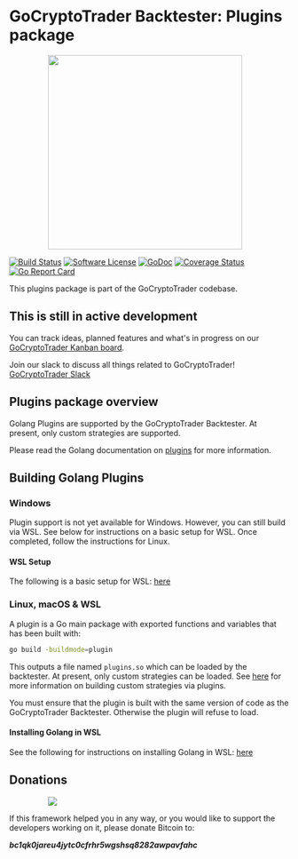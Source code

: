 # GoCryptoTrader Backtester: Plugins package

<img src="/backtester/common/backtester.png?raw=true" width="350px" height="350px" hspace="70">


[![Build Status](https://github.com/thrasher-corp/gocryptotrader/actions/workflows/tests.yml/badge.svg?branch=master)](https://github.com/thrasher-corp/gocryptotrader/actions/workflows/tests.yml)
[![Software License](https://img.shields.io/badge/License-MIT-orange.svg?style=flat-square)](https://github.com/thrasher-corp/gocryptotrader/blob/master/LICENSE)
[![GoDoc](https://godoc.org/github.com/thrasher-corp/gocryptotrader?status.svg)](https://godoc.org/github.com/thrasher-corp/gocryptotrader/backtester/plugins)
[![Coverage Status](https://codecov.io/gh/thrasher-corp/gocryptotrader/graph/badge.svg?token=41784B23TS)](https://codecov.io/gh/thrasher-corp/gocryptotrader)
[![Go Report Card](https://goreportcard.com/badge/github.com/thrasher-corp/gocryptotrader)](https://goreportcard.com/report/github.com/thrasher-corp/gocryptotrader)


This plugins package is part of the GoCryptoTrader codebase.

## This is still in active development

You can track ideas, planned features and what's in progress on our [GoCryptoTrader Kanban board](https://github.com/orgs/thrasher-corp/projects/3).

Join our slack to discuss all things related to GoCryptoTrader! [GoCryptoTrader Slack](https://join.slack.com/t/gocryptotrader/shared_invite/zt-38z8abs3l-gH8AAOk8XND6DP5NfCiG_g)

## Plugins package overview

Golang Plugins are supported by the GoCryptoTrader Backtester. At present, only custom strategies are supported.

Please read the Golang documentation on [plugins](https://golang.org/pkg/plugin/) for more information.

## Building Golang Plugins

### Windows
Plugin support is not yet available for Windows. However, you can still build via WSL. See below for instructions on a basic setup for WSL. Once completed, follow the instructions for Linux.
#### WSL Setup
The following is a basic setup for WSL: [here](https://pureinfotech.com/install-wsl-windows-11/)

### Linux, macOS & WSL
A plugin is a Go main package with exported functions and variables that has been built with:

```bash
go build -buildmode=plugin
```

This outputs a file named `plugins.so` which can be loaded by the backtester. At present, only custom strategies can be loaded. See [here](/strategies/example/README.md) for more information on building custom strategies via plugins.

You must ensure that the plugin is built with the same version of code as the GoCryptoTrader Backtester. Otherwise the plugin will refuse to load.

#### Installing Golang in WSL
See the following for instructions on installing Golang in WSL: [here](https://ao.ms/how-to-install-golang-on-wsl-wsl2/)

## Donations

<img src="https://github.com/thrasher-corp/gocryptotrader/blob/master/web/src/assets/donate.png?raw=true" hspace="70">

If this framework helped you in any way, or you would like to support the developers working on it, please donate Bitcoin to:

***bc1qk0jareu4jytc0cfrhr5wgshsq8282awpavfahc***
